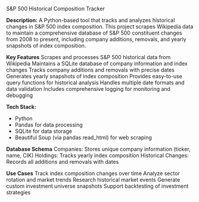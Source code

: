 S&P 500 Historical Composition Tracker

**Description:**
A Python-based tool that tracks and analyzes historical changes in S&P 500 index composition. This project scrapes Wikipedia data to maintain a comprehensive database of S&P 500 constituent changes from 2008 to present, including company additions, removals, and yearly snapshots of index composition.

**Key Features**
Scrapes and processes S&P 500 historical data from Wikipedia
Maintains a SQLite database of company information and index changes
Tracks company additions and removals with precise dates
Generates yearly snapshots of index composition
Provides easy-to-use query functions for historical analysis
Handles multiple date formats and data validation
Includes comprehensive logging for monitoring and debugging

**Tech Stack:**
- Python
- Pandas for data processing
- SQLite for data storage
- Beautiful Soup (via pandas read_html) for web scraping

**Database Schema**
Companies: Stores unique company information (ticker, name, CIK)
Holdings: Tracks yearly index composition
Historical Changes: Records all additions and removals with dates

**Use Cases**
Track index composition changes over time
Analyze sector rotation and market trends
Research historical market events
Generate custom investment universe snapshots
Support backtesting of investment strategies

